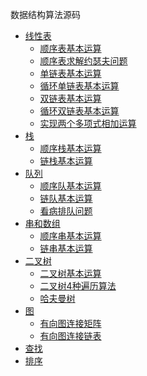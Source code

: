 数据结构算法源码

* [线性表]()
    * [顺序表基本运算](list/sqlist.cpp)
    * [顺序表求解约瑟夫问题](list/jose.cpp)
    * [单链表基本运算](list/slink.cpp)
    * [循环单链表基本运算](list/cslink.cpp)
    * [双链表基本运算](list/dlink.cpp)
    * [循环双链表基本运算](list/cdlink.cpp)
    * [实现两个多项式相加运算](list/poly.cpp)
* [栈]()
    * [顺序栈基本运算](stack/sqstack.cpp) 
    * [链栈基本运算](stack/linkstack.cpp) 
* [队列]()
    * [顺序队基本运算](queue/sqqueue.cpp)
    * [链队基本运算](queue/linkqueue.cpp)
    * [看病排队问题](queue/seedoctor.cpp)
* [串和数组]()
    * [顺序串基本运算](string/sqstring.cpp) 
    * [链串基本运算](string/linkstring.cpp) 
* [二叉树]()
    * [二叉树基本运算](tree/install-tree.md) 
    * [二叉树4种遍历算法](tree/tree-proxy.md) 
    * [哈夫曼树](tree/tree-http.md) 
* [图]()
    * [有向图连接矩阵](graph/creatematix.cpp) 
    * [有向图连接链表](graph/createadjlist.cpp) 
* [查找]()
* [排序]()
